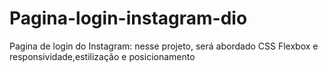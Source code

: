 # Pagina-login-instagram-dio
Pagina de  login do Instagram: nesse projeto, será abordado  CSS Flexbox e responsividade,estilização e posicionamento
